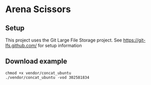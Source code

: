 # Arena Scissors

## Setup
This project uses the Git Large File Storage project.
See https://git-lfs.github.com/ for setup information

## Download example
```
chmod +x vendor/concat_ubuntu
./vendor/concat_ubuntu -vod 302581834
```


